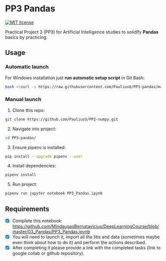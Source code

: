 # PP3 Pandas

[![MIT license](https://img.shields.io/badge/License-MIT-blue.svg)](https://github.com/PauliusU/PP3-pandas/blob/master/LICENSE)

Practical Project 3 (PP3) for Artificial Intelligence studies to solidify **Pandas** basics by practicing.

## Usage

### Automatic launch

For Windows installation just **run automatic setup script** in Git Bash:
```bash
bash <(curl -s https://raw.githubusercontent.com/PauliusU/PP3-pandas/master/setup.sh)
```

### Manual launch

1. Clone this repo:
```bash
git clone https://github.com/PauliusU/PP2-numpy.git
```

2. Navigate into project:
```bash
cd PP3-pandas/
```

3. Ensure pipenv is installed:
```bash
pip install --upgrade pipenv --user
```

4. Install dependencies:
```bash
pipenv install
```

5. Run project:
```bash
pipenv run jupyter notebook PP3_Pandas.ipynb
```

## Requirements

- [X] Complete this notebook: https://github.com/MindaugasBernatavicius/DeepLearningCourse/blob/master/03_Pandas/PP3_Pandas.ipynb
- [X] You will need to launch it, import all the libs and data (sometimes maybe even think about how to do it) and perform the actions described.
- [X] After completing it please provide a link with the completed tasks (link to google collab or github repository).
